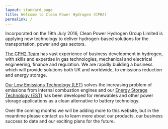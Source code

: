```yaml
---
layout: standard_page
title: Welcome to Clean Power Hydrogen (CPH2)
permalink: /
---
```

 
Incorporated on the 19th July 2016, Clean Power Hydrogen Group Limited is applying new technology to deliver hydrogen-based solutions for the transportation, power and gas sectors. 

[The CPH2 Team](/cph2_team) has vast experience of business development in hydrogen, with skills and expertise in gas technologies, mechanical and electrical engineering, finance and regulation. We are rapidly building a business which will provide solutions both UK and worldwide, to emissions reduction and energy storage.  

[Our Low Emissions Technology (LET)](/low_emissions_technology) solves the increasing problem of emissions from internal combustion engines and our [Energy Storage Technology (EST)](/energy_storage_technology) has been developed for renewables and other power storage applications as a clean alternative to battery technology.

Over the coming months we will be adding more to this website, but in the meantime please contact us to learn more about our products, our business success to date and our exciting plans for the future. 



